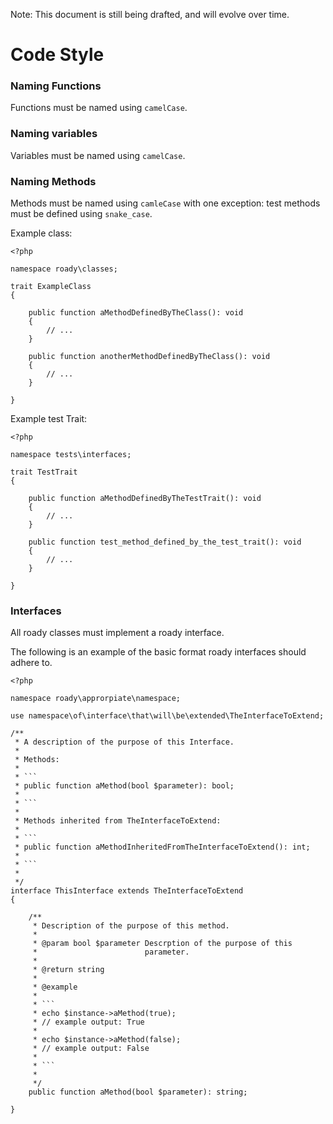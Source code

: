 Note: This document is still being drafted, and will evolve over time.

# Code Style

### Naming Functions

Functions must be named using `camelCase`.

### Naming variables

Variables must be named using `camelCase`.

### Naming Methods

Methods must be named using `camleCase` with one exception:
test methods must be defined using `snake_case`.

Example class:

```
<?php

namespace roady\classes;

trait ExampleClass
{

    public function aMethodDefinedByTheClass(): void
    {
        // ...
    }

    public function anotherMethodDefinedByTheClass(): void
    {
        // ...
    }

}

```

Example test Trait:

```
<?php

namespace tests\interfaces;

trait TestTrait
{

    public function aMethodDefinedByTheTestTrait(): void
    {
        // ...
    }

    public function test_method_defined_by_the_test_trait(): void
    {
        // ...
    }

}

```

### Interfaces

All roady classes must implement a roady interface.

The following is an example of the basic format roady interfaces
should adhere to.

```
<?php

namespace roady\approrpiate\namespace;

use namespace\of\interface\that\will\be\extended\TheInterfaceToExtend;

/**
 * A description of the purpose of this Interface.
 *
 * Methods:
 *
 * ```
 * public function aMethod(bool $parameter): bool;
 *
 * ```
 *
 * Methods inherited from TheInterfaceToExtend:
 *
 * ```
 * public function aMethodInheritedFromTheInterfaceToExtend(): int;
 *
 * ```
 *
 */
interface ThisInterface extends TheInterfaceToExtend
{

    /**
     * Description of the purpose of this method.
     *
     * @param bool $parameter Descrption of the purpose of this
     *                        parameter.
     *
     * @return string
     *
     * @example
     *
     * ```
     * echo $instance->aMethod(true);
     * // example output: True
     *
     * echo $instance->aMethod(false);
     * // example output: False
     *
     * ```
     *
     */
    public function aMethod(bool $parameter): string;

}

```
